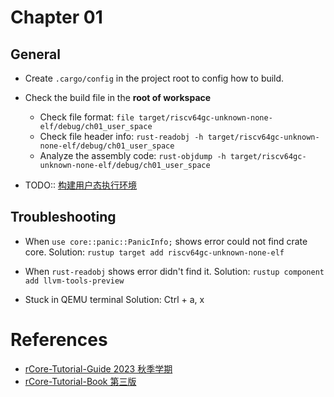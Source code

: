 # Chapter 01

## General

- Create `.cargo/config` in the project root to config how to build.
- Check the build file in the **root of workspace**
  
  - Check file format: `file target/riscv64gc-unknown-none-elf/debug/ch01_user_space`
  - Check file header info: `rust-readobj -h target/riscv64gc-unknown-none-elf/debug/ch01_user_space`
  - Analyze the assembly code: `rust-objdump -h target/riscv64gc-unknown-none-elf/debug/ch01_user_space`

- TODO:: [构建用户态执行环境](http://learningos.cn/rCore-Tutorial-Guide-2023A/chapter1/3mini-rt-usrland.html)

## Troubleshooting

- When `use core::panic::PanicInfo;` shows error could not find crate core.
  Solution: `rustup target add riscv64gc-unknown-none-elf`

- When `rust-readobj` shows error didn't find it.
  Solution: `rustup component add llvm-tools-preview`

- Stuck in QEMU terminal 
  Solution: Ctrl + a, x 

# References

- [rCore-Tutorial-Guide 2023 秋季学期](http://learningos.cn/rCore-Tutorial-Guide-2023A/index.html)
- [rCore-Tutorial-Book 第三版](https://rcore-os.cn/rCore-Tutorial-Book-v3/index.html)